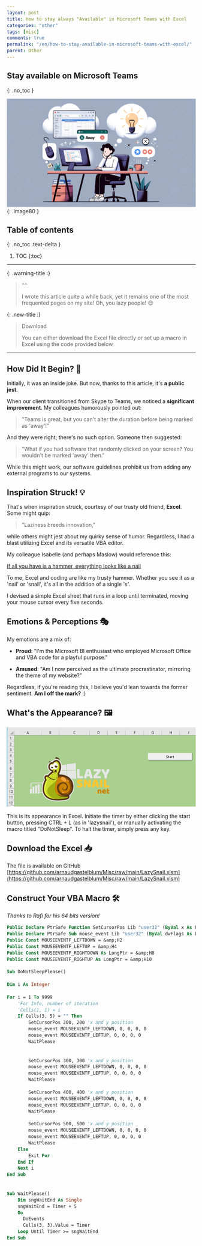 ```yaml
---
layout: post
title: How to stay always "Available" in Microsoft Teams with Excel
categories: "other"
tags: [misc]
comments: true
permalink: "/en/how-to-stay-available-in-microsoft-teams-with-excel/"
parent: Other
---
```


## Stay available on Microsoft Teams
{: .no_toc }


![](../../assets/2023/TeamsAway.png){: .image80 }


## Table of contents
{: .no_toc .text-delta }

1. TOC
{:toc}

---

{: .warning-title :}
>`^^`
>
>I wrote this article quite a while back, yet it remains one of the most frequented pages on my site! Oh, you lazy people! 😉

{: .new-title :}
>Download
>
>You can either download the Excel file directly or set up a macro in Excel using the code provided below.



---

## How Did It Begin? 🚀

Initially, it was an inside joke. But now, thanks to this article, it's **a public jest**.

When our client transitioned from Skype to Teams, we noticed a **significant improvement**. My colleagues humorously pointed out:
> "Teams is great, but you can't alter the duration before being marked as 'away'!"

And they were right; there's no such option. Someone then suggested:
> "What if you had software that randomly clicked on your screen? You wouldn't be marked 'away' then."

While this might work, our software guidelines prohibit us from adding any external programs to our systems.

## Inspiration Struck! 💡

That's when inspiration struck, courtesy of our trusty old friend, **Excel**. Some might quip:
> "Laziness breeds innovation," 

while others might jest about my quirky sense of humor. Regardless, I had a blast utilizing Excel and its versatile VBA editor.

My colleague Isabelle (and perhaps Maslow) would reference this: 

[If all you have is a hammer, everything looks like a nail](https://en.wiktionary.org/wiki/if_all_you_have_is_a_hammer,_everything_looks_like_a_nail)

To me, Excel and coding are like my trusty hammer. Whether you see it as a 'nail' or 'snail', it's all in the addition of a single 's'.

I devised a simple Excel sheet that runs in a loop until terminated, moving your mouse cursor every five seconds.

## Emotions & Perceptions 🎭

My emotions are a mix of:

- **Proud**: "I'm the Microsoft BI enthusiast who employed Microsoft Office and VBA code for a playful purpose."
  
- **Amused**: "Am I now perceived as the ultimate procrastinator, mirroring the theme of my website?"

Regardless, if you're reading this, I believe you'd lean towards the former sentiment. **Am I off the mark?** :)


## What's the Appearance? 🖼️

![](/assets/2020/10/image-1.png)

This is its appearance in Excel. 
Initiate the timer by either clicking the start button, pressing CTRL + L (as in 'lazysnail'), or manually activating the macro titled "DoNotSleep". 
To halt the timer, simply press any key.


## Download the Excel 📥

The file is available on GitHub
[https://github.com/arnaudgastelblum/Misc/raw/main/LazySnail.xlsm](https://github.com/arnaudgastelblum/Misc/raw/main/LazySnail.xlsm)



## Construct Your VBA Macro 🛠️

*Thanks to Rafi for his 64 bits version!*



```vb
Public Declare PtrSafe Function SetCursorPos Lib "user32" (ByVal x As LongPtr, ByVal y As LongPtr) As LongPtr
Public Declare PtrSafe Sub mouse_event Lib "user32" (ByVal dwFlags As LongPtr, ByVal dx As LongPtr, ByVal dy As LongPtr, ByVal cButtons As LongPtr, ByVal dwExtraInfo As LongPtr)
Public Const MOUSEEVENTF_LEFTDOWN = &amp;H2
Public Const MOUSEEVENTF_LEFTUP = &amp;H4
Public Const MOUSEEVENTF_RIGHTDOWN As LongPtr = &amp;H8
Public Const MOUSEEVENTF_RIGHTUP As LongPtr = &amp;H10

Sub DoNotSleepPlease()

Dim i As Integer

For i = 1 To 9999
    'For Info, number of iteration
    'Cells(1, 1) = i
    If Cells(3, 5) = "" Then
        SetCursorPos 200, 200 'x and y position
        mouse_event MOUSEEVENTF_LEFTDOWN, 0, 0, 0, 0
        mouse_event MOUSEEVENTF_LEFTUP, 0, 0, 0, 0
        WaitPlease
        
        
        SetCursorPos 300, 300 'x and y position
        mouse_event MOUSEEVENTF_LEFTDOWN, 0, 0, 0, 0
        mouse_event MOUSEEVENTF_LEFTUP, 0, 0, 0, 0
        WaitPlease
        
        SetCursorPos 400, 400 'x and y position
        mouse_event MOUSEEVENTF_LEFTDOWN, 0, 0, 0, 0
        mouse_event MOUSEEVENTF_LEFTUP, 0, 0, 0, 0
        WaitPlease
        
        SetCursorPos 500, 500 'x and y position
        mouse_event MOUSEEVENTF_LEFTDOWN, 0, 0, 0, 0
        mouse_event MOUSEEVENTF_LEFTUP, 0, 0, 0, 0
        WaitPlease
    Else
        Exit For
    End If
    Next i
End Sub


Sub WaitPlease()
    Dim sngWaitEnd As Single
    sngWaitEnd = Timer + 5
    Do
      DoEvents
      Cells(3, 3).Value = Timer
    Loop Until Timer >= sngWaitEnd
End Sub
```
